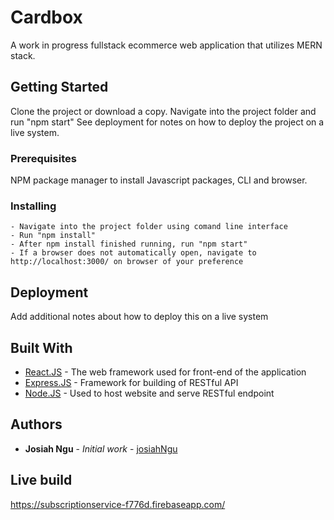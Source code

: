 # Cardbox

A work in progress fullstack ecommerce web application that utilizes MERN stack. 

## Getting Started

Clone the project or download a copy. Navigate into the project folder and run "npm start" See deployment for notes on how to deploy the project on a live system.

### Prerequisites
NPM package manager to install Javascript packages, CLI and browser.

### Installing
```
- Navigate into the project folder using comand line interface 
- Run "npm install"
- After npm install finished running, run "npm start"
- If a browser does not automatically open, navigate to http://localhost:3000/ on browser of your preference
```

## Deployment

Add additional notes about how to deploy this on a live system

## Built With

* [React.JS](http://www.dropwizard.io/1.0.2/docs/) - The web framework used for front-end of the application
* [Express.JS](https://maven.apache.org/) - Framework for building of RESTful API
* [Node.JS](https://rometools.github.io/rome/) - Used to host website and serve RESTful endpoint

## Authors

* **Josiah Ngu** - *Initial work* - [josiahNgu](https://github.com/josiahNgu)

## Live build
https://subscriptionservice-f776d.firebaseapp.com/
